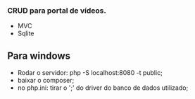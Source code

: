 ### CRUD para portal de vídeos.
- MVC
- Sqlite

## Para windows
- Rodar o servidor: php -S localhost:8080 -t public;
- baixar o composer;
- no php.ini: tirar o ';' do driver do banco de dados utilizado;
